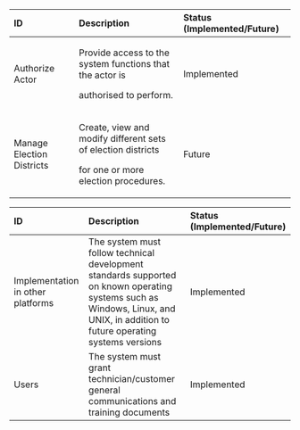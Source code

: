 ﻿|**ID**|**Description**|**Status (Implemented/Future)**|
| :- | :- | :- |
|Authorize Actor|<p>Provide access to the system functions that the actor is </p><p>authorised to perform.</p>|Implemented|
|Manage Election Districts|<p>Create, view and modify different sets of election districts </p><p>for one or more election procedures.</p>|Future|


|**ID**|**Description**|**Status (Implemented/Future)**|
| :- | :- | :- |
|Implementation in other platforms|The system must follow technical development standards supported on known operating systems such as Windows, Linux, and UNIX, in addition to future operating systems versions|Implemented|
|Users|The system must grant technician/customer general communications and training documents|Implemented|

